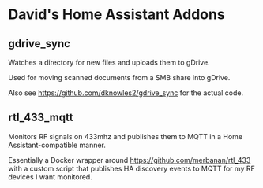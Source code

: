 # David's Home Assistant Addons

## gdrive_sync

Watches a directory for new files and uploads them to gDrive.

Used for moving scanned documents from a SMB share into gDrive.

Also see https://github.com/dknowles2/gdrive_sync for the actual code.

## rtl_433_mqtt

Monitors RF signals on 433mhz and publishes them to MQTT in a Home
Assistant-compatible manner.

Essentially a Docker wrapper around https://github.com/merbanan/rtl_433 with a
custom script that publishes HA discovery events to MQTT for my RF devices I
want monitored.
